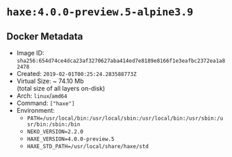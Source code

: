 # `haxe:4.0.0-preview.5-alpine3.9`

## Docker Metadata

- Image ID: `sha256:654d74ce4dca23af3270627aba414ed7e8189e8166f1e3eafbc2372ea1a82478`
- Created: `2019-02-01T00:25:24.283588773Z`
- Virtual Size: ~ 74.10 Mb  
  (total size of all layers on-disk)
- Arch: `linux`/`amd64`
- Command: `["haxe"]`
- Environment:
  - `PATH=/usr/local/bin:/usr/local/sbin:/usr/local/bin:/usr/sbin:/usr/bin:/sbin:/bin`
  - `NEKO_VERSION=2.2.0`
  - `HAXE_VERSION=4.0.0-preview.5`
  - `HAXE_STD_PATH=/usr/local/share/haxe/std`
